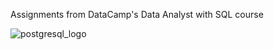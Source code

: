 Assignments from DataCamp's Data Analyst with SQL course




![postgresql_logo](https://user-images.githubusercontent.com/113591133/190930121-25585c08-463d-423d-9121-1a6f0d4df142.png)
